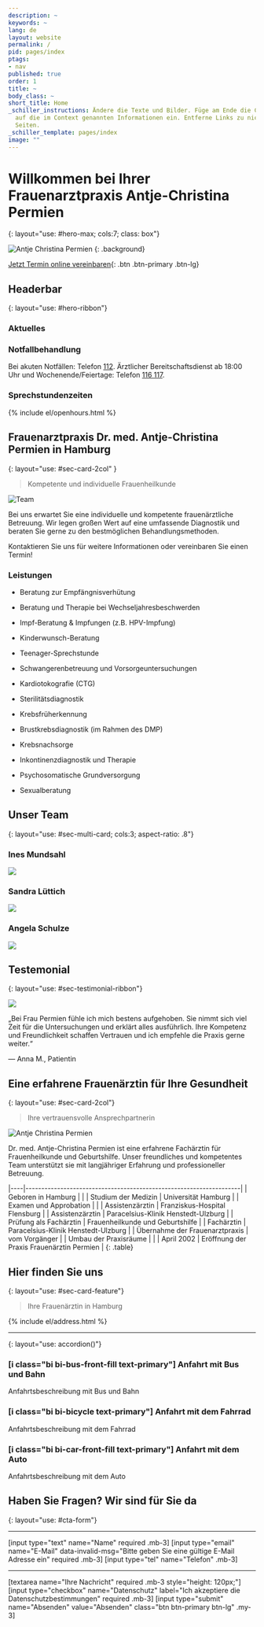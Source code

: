 ```yaml
---
description: ~
keywords: ~
lang: de
layout: website
permalink: /
pid: pages/index
ptags:
- nav
published: true
order: 1
title: ~
body_class: ~
short_title: Home
_schiller_instructions: Ändere die Texte und Bilder. Füge am Ende die CTA ein. Gehe
  auf die im Context genannten Informationen ein. Entferne Links zu nicht vorhandenen
  Seiten.
_schiller_template: pages/index
image: ""
---
```

# Willkommen bei Ihrer Frauenarztpraxis Antje-Christina Permien
{: layout="use: #hero-max; cols:7; class: box"}

![Antje Christina Permien](https://cdn.leuffen.de//leu-stock/v2/32/304-205_gfedcba/AdobeStock_138200241.webp)
{: .background}

[Jetzt Termin online vereinbaren](/kontakt){: .btn .btn-primary .btn-lg}


## Headerbar
{: layout="use: #hero-ribbon"}

### Aktuelles

<liweco-news></liweco-news>

### Notfallbehandlung

Bei akuten Notfällen: Telefon [112](tel:112).
Ärztlicher Bereitschaftsdienst ab 18:00 Uhr und Wochenende/Feiertage: Telefon [116 117](tel:116117).

### Sprechstundenzeiten

<liweco-collapse-openhour-table>
{% include el/openhours.html %}
</liweco-collapse-openhour-table>



## Frauenarztpraxis Dr. med. Antje-Christina Permien in Hamburg
{: layout="use: #sec-card-2col" }

> Kompetente und individuelle Frauenheilkunde
> 
![Team](https://cdn.leuffen.de//permien-k59/v2/4/425-637_ba/Frauen__rztinpraxis_Team_neu.webp)

Bei uns erwartet Sie eine individuelle und kompetente frauenärztliche Betreuung. Wir legen großen Wert auf eine umfassende Diagnostik und beraten Sie gerne zu den bestmöglichen Behandlungsmethoden. 

Kontaktieren Sie uns für weitere Informationen oder vereinbaren Sie einen Termin!


### Leistungen

- Beratung zur Empfängnisverhütung

- Beratung und Therapie bei Wechseljahresbeschwerden

- Impf-Beratung & Impfungen (z.B. HPV-Impfung)

- Kinderwunsch-Beratung

- Teenager-Sprechstunde

- Schwangerenbetreuung und Vorsorgeuntersuchungen

- Kardiotokografie (CTG)

- Sterilitätsdiagnostik

- Krebsfrüherkennung

- Brustkrebsdiagnostik (im Rahmen des DMP)

- Krebsnachsorge

- Inkontinenzdiagnostik und Therapie

- Psychosomatische Grundversorgung

- Sexualberatung



## Unser Team
{: layout="use: #sec-multi-card; cols:3; aspect-ratio: .8"}

### Ines Mundsahl

![](https://cdn.leuffen.de//permien-k59/v2/5/425-637_ba/Ines_Mundsahl_neu.webp)



### Sandra Lüttich

![](https://cdn.leuffen.de//permien-k59/v2/3/425-637_ba/Sandra_L__ttich_neu.webp)


### Angela Schulze

![](https://cdn.leuffen.de//permien-k59/v2/2/425-637_ba/Angela_Schulze_neu.webp)



## Testemonial
{: layout="use: #sec-testimonial-ribbon"}

![](cdn:///leu-stock/v/59/1920x1280_1200x800_992x661_768x512_480x320_256x256/happy-woman-showing-hand-heart-gesture.avif_jpeg)

„Bei Frau Permien fühle ich mich bestens aufgehoben. Sie nimmt sich viel Zeit für die Untersuchungen und erklärt alles ausführlich. Ihre Kompetenz und Freundlichkeit schaffen Vertrauen und ich empfehle die Praxis gerne weiter.“ 

— Anna M., Patientin


## Eine erfahrene Frauenärztin für Ihre Gesundheit
{: layout="use: #sec-card-2col"}

> Ihre vertrauensvolle Ansprechpartnerin

![Antje Christina Permien](https://cdn.leuffen.de//permien-k59/v2/1/425-637_ba/Antje-Christina_Permien_neu.webp)

Dr. med. Antje-Christina Permien ist eine erfahrene Fachärztin für Frauenheilkunde und Geburtshilfe. Unser freundliches und kompetentes Team unterstützt sie mit langjähriger Erfahrung und professioneller Betreuung.


|----|--------------------------------------------------------------------|
| Geboren in Hamburg | |
| Studium der Medizin | Universität Hamburg |
| Examen und Approbation | |
| Assistenzärztin | Franziskus-Hospital Flensburg |
| Assistenzärztin | Paracelsius-Klinik Henstedt-Ulzburg |
| Prüfung als Fachärztin | Frauenheilkunde und Geburtshilfe |
| Fachärztin | Paracelsius-Klinik Henstedt-Ulzburg |
| Übernahme der Frauenarztpraxis | vom Vorgänger |
| Umbau der Praxisräume | |
| April 2002 | Eröffnung der Praxis Frauenärztin Permien |
{: .table}


## Hier finden Sie uns
{: layout="use: #sec-card-feature"}

> Ihre Frauenärztin in Hamburg

<map data-map-url="{{site.data.general.map_url}}" style="--joda-use: map()"></map>

{% include el/address.html %}


---
{: layout="use: accordion()"}

### [i class="bi bi-bus-front-fill text-primary"] Anfahrt mit Bus und Bahn

Anfahrtsbeschreibung mit Bus und Bahn

### [i class="bi bi-bicycle text-primary"] Anfahrt mit dem Fahrrad

Anfahrtsbeschreibung mit dem Fahrrad

### [i class="bi bi-car-front-fill text-primary"] Anfahrt mit dem Auto

Anfahrtsbeschreibung mit dem Auto


## Haben Sie Fragen? Wir sind für Sie da
{: layout="use: #cta-form"}


---

[input type="text"  name="Name" required .mb-3]
[input type="email" name="E-Mail" data-invalid-msg="Bitte geben Sie eine gültige E-Mail Adresse ein" required .mb-3]
[input type="tel" name="Telefon" .mb-3]

---

[textarea name="Ihre Nachricht" required .mb-3 style="height: 120px;"]
[input type="checkbox" name="Datenschutz" label="Ich akzeptiere die Datenschutzbestimmungen" required .mb-3]
[input type="submit" name="Absenden" value="Absenden" class="btn btn-primary btn-lg" .my-3]
